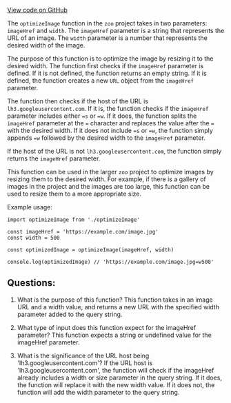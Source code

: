 [View code on GitHub](zoo-labs/zoo/blob/master/ui/src/lib/optimizeImage.ts)

The `optimizeImage` function in the `zoo` project takes in two parameters: `imageHref` and `width`. The `imageHref` parameter is a string that represents the URL of an image. The `width` parameter is a number that represents the desired width of the image.

The purpose of this function is to optimize the image by resizing it to the desired width. The function first checks if the `imageHref` parameter is defined. If it is not defined, the function returns an empty string. If it is defined, the function creates a new `URL` object from the `imageHref` parameter.

The function then checks if the host of the URL is `lh3.googleusercontent.com`. If it is, the function checks if the `imageHref` parameter includes either `=s` or `=w`. If it does, the function splits the `imageHref` parameter at the `=` character and replaces the value after the `=` with the desired width. If it does not include `=s` or `=w`, the function simply appends `=w` followed by the desired width to the `imageHref` parameter.

If the host of the URL is not `lh3.googleusercontent.com`, the function simply returns the `imageHref` parameter.

This function can be used in the larger `zoo` project to optimize images by resizing them to the desired width. For example, if there is a gallery of images in the project and the images are too large, this function can be used to resize them to a more appropriate size. 

Example usage:

```
import optimizeImage from './optimizeImage'

const imageHref = 'https://example.com/image.jpg'
const width = 500

const optimizedImage = optimizeImage(imageHref, width)

console.log(optimizedImage) // 'https://example.com/image.jpg=w500'
```
## Questions: 
 1. What is the purpose of this function?
   This function takes in an image URL and a width value, and returns a new URL with the specified width parameter added to the query string.

2. What type of input does this function expect for the imageHref parameter?
   This function expects a string or undefined value for the imageHref parameter.

3. What is the significance of the URL host being 'lh3.googleusercontent.com'?
   If the URL host is 'lh3.googleusercontent.com', the function will check if the imageHref already includes a width or size parameter in the query string. If it does, the function will replace it with the new width value. If it does not, the function will add the width parameter to the query string.